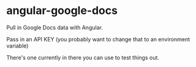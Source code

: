 angular-google-docs
===================
Pull in Google Docs data with Angular.

Pass in an API KEY (you probably want to change that to an environment variable)

There's one currently in there you can use to test things out. 
